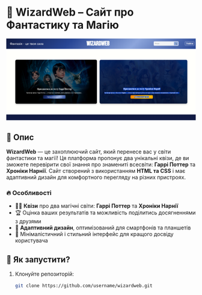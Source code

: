 # 🌌 WizardWeb – Сайт про Фантастику та Магію

![Прев'ю сайту](bg_github.png)

## 📖 Опис
**WizardWeb** — це захоплюючий сайт, який перенесе вас у світи фантастики та магії! Ця платформа пропонує два унікальні квізи, де ви зможете перевірити свої знання про знамениті всесвіти: **Гаррі Поттер** та **Хроніки Нарнії**. Сайт створений з використанням **HTML та CSS** і має адаптивний дизайн для комфортного перегляду на різних пристроях.

### 🔥 Особливості
- 🧙‍♂️ **Квізи** про два магічні світи: **Гаррі Поттер** та **Хроніки Нарнії**
- 🏆 Оцінка ваших результатів та можливість поділитись досягненнями з друзями
- 📱 **Адаптивний дизайн**, оптимізований для смартфонів та планшетів
- 🎨 Мінімалістичний і стильний інтерфейс для кращого досвіду користувача

## 🚀 Як запустити?
1. Клонуйте репозиторій:
   ```bash
   git clone https://github.com/username/wizardweb.git
